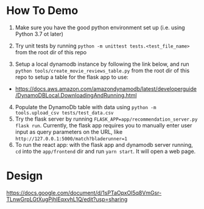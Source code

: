 # How To Demo

1. Make sure you have the good python environment set up (i.e. using Python 3.7 ot later)
2. Try unit tests by running `python -m unittest tests.<test_file_name>` from the root dir of this repo

3. Setup a local dynamodb instance by following the link below, and run `python tools/create_movie_reviews_table.py` from the root dir of this repo to setup a table for the flask app to use:
  * https://docs.aws.amazon.com/amazondynamodb/latest/developerguide/DynamoDBLocal.DownloadingAndRunning.html
4. Populate the DynamoDb table with data using `python -m tools.upload_csv tests/test_data.csv`
5. Try the flask server by running `FLASK_APP=app/recommendation_server.py flask run`. Currently, the flask app requires you to manually enter user input as query parameters on the URL, like `http://127.0.0.1:5000/match?bladerunner=1`
6. To run the react app: with the flask app and dynamodb server running, `cd` into the `app/frontend` dir and run `yarn start`. It will open a web page. 

# Design

https://docs.google.com/document/d/1sPTaOpxOl5q8VmGsr-TLnwGrpLGtXugPjhlEqxvhL1Q/edit?usp=sharing
